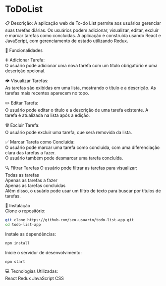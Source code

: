 # ToDoList

:clipboard: Descrição:
A aplicação web de To-do List permite aos usuários gerenciar suas tarefas diárias. Os usuários podem adicionar, visualizar, editar, excluir e marcar tarefas como concluídas. A aplicação é construída usando React e JavaScript, com gerenciamento de estado utilizando Redux.

:rocket: Funcionalidades

:heavy_plus_sign: Adicionar Tarefa: <br />
O usuário pode adicionar uma nova tarefa com um título obrigatório e uma descrição opcional.

:eye: Visualizar Tarefas: <br />
As tarefas são exibidas em uma lista, mostrando o título e a descrição.
As tarefas mais recentes aparecem no topo.

:pencil2: Editar Tarefa: <br />
O usuário pode editar o título e a descrição de uma tarefa existente.
A tarefa é atualizada na lista após a edição.

:wastebasket: Excluir Tarefa: <br />
O usuário pode excluir uma tarefa, que será removida da lista.

:white_check_mark: Marcar Tarefa como Concluída: <br />
O usuário pode marcar uma tarefa como concluída, com uma diferenciação clara das tarefas a fazer. <br />
O usuário também pode desmarcar uma tarefa concluída.

:mag: Filtrar Tarefas
O usuário pode filtrar as tarefas para visualizar: <br />
Todas as tarefas <br />
Apenas as tarefas a fazer <br />
Apenas as tarefas concluídas <br />
Além disso, o usuário pode usar um filtro de texto para buscar por títulos de tarefas.

:wrench: Instalação <br />
Clone o repositório:
```bash
git clone https://github.com/seu-usuario/todo-list-app.git
cd todo-list-app
```

Instale as dependências:
```bash
npm install
```

Inicie o servidor de desenvolvimento:
```bash
npm start
```

:computer: Tecnologias Utilizadas: <br />
React
Redux
JavaScript
CSS
